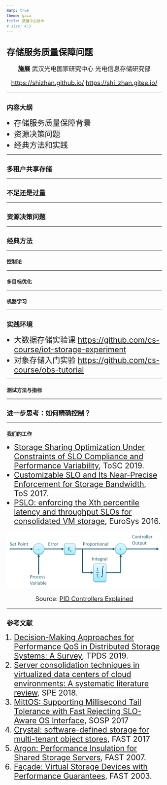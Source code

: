 ```yaml
---
marp: true
theme: gaia
title: 数据中心技术
# size: 4:3
---
```


<!-- _class: lead -->

# 存储服务质量保障问题

**施展**
武汉光电国家研究中心
光电信息存储研究部

<https://shizhan.github.io/>
<https://shi_zhan.gitee.io/>

---

## 内容大纲

<!-- paginate: true -->

- 存储服务质量保障背景
- 资源决策问题
- 经典方法和实践

---

## 多租户共享存储

---

## 不足还是过量

---

## 资源决策问题

---

## 经典方法

---

### 控制论

---

### 多目标优化

---

### 机器学习

---

## 实践环境

- 大数据存储实验课 <https://github.com/cs-course/iot-storage-experiment>
- 对象存储入门实验 <https://github.com/cs-course/obs-tutorial>

---

### 测试方法与指标

---

## 进一步思考：如何精确控制？

---

### 我们的工作

<style scoped>
  li {
    font-size: 25px;
  }
  p {
    font-size: 20px;
    text-align: center;
  }
</style>

- [Storage Sharing Optimization Under Constraints of SLO Compliance and Performance Variability](https://ieeexplore.ieee.org/document/7498602), ToSC 2019.
- [Customizable SLO and Its Near-Precise Enforcement for Storage Bandwidth](https://dl.acm.org/doi/10.1145/2998454), ToS 2017.
- [PSLO: enforcing the Xth percentile latency and throughput SLOs for consolidated VM storage](https://dl.acm.org/doi/10.1145/2901318.2901330), EuroSys 2016.

![h:270](images/PI-Controller.png)

Source: [PID Controllers Explained](https://blog.opticontrols.com/archives/344)

---

## 参考文献

<style scoped>
  li {
    font-size: 25px;
  }
</style>

1. [Decision-Making Approaches for Performance QoS in Distributed Storage Systems: A Survey](https://ieeexplore.ieee.org/document/8618414), TPDS 2019.
2. [Server consolidation techniques in virtualized data centers of cloud environments: A systematic literature review](https://onlinelibrary.wiley.com/doi/abs/10.1002/spe.2582), SPE 2018.
3. [MittOS: Supporting Millisecond Tail Tolerance with Fast Rejecting SLO-Aware OS Interface](https://dl.acm.org/doi/10.1145/3132747.3132774), SOSP 2017
4. [Crystal: software-defined storage for multi-tenant object stores](https://www.usenix.org/conference/fast17/technical-sessions/presentation/gracia-tinedo), FAST 2017
5. [Argon: Performance Insulation for Shared Storage Servers](https://www.usenix.org/legacy/events/fast07/tech/wachs.html), FAST 2007.
6. [Façade: Virtual Storage Devices with Performance Guarantees](https://www.usenix.org/legacy/events/fast03/tech/lumb.html), FAST 2003.
